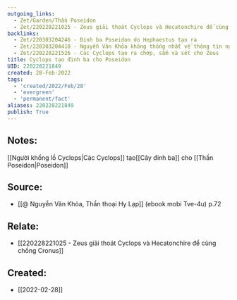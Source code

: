 ```yaml
---
outgoing_links:
  - Zet/Garden/Thần Poseidon
  - Zet/220228221025 - Zeus giải thoát Cyclops và Hecatonchire để cùng chống Cronus
backlinks:
  - Zet/220303204246 - Đinh ba Poseidon do Hephaestus tạo ra
  - Zet/220303204410 - Nguyễn Văn Khỏa không thống nhất về thông tin người tạo ra đinh ba Poseidon
  - Zet/220228221526 - Các Cyclops tạo ra chớp, sấm và sét cho Zeus
title: Cyclops tạo đinh ba cho Poseidon
UID: 220228221849
created: 28-Feb-2022
tags:
  - 'created/2022/Feb/28'
  - 'evergreen'
  - 'permanent/fact'
aliases: 220228221849
publish: True
---
```

## Notes:
[[Người khổng lồ Cyclops|Các Cyclops]] tạo[[Cây đinh ba]] cho [[Thần Poseidon|Poseidon]]

## Source:
- [[@ Nguyễn Văn Khỏa, Thần thoại Hy Lạp]] (ebook mobi Tve-4u) p.72

## Relate:
- [[220228221025 - Zeus giải thoát Cyclops và Hecatonchire để cùng chống Cronus]]
## Created:
- [[2022-02-28]]
